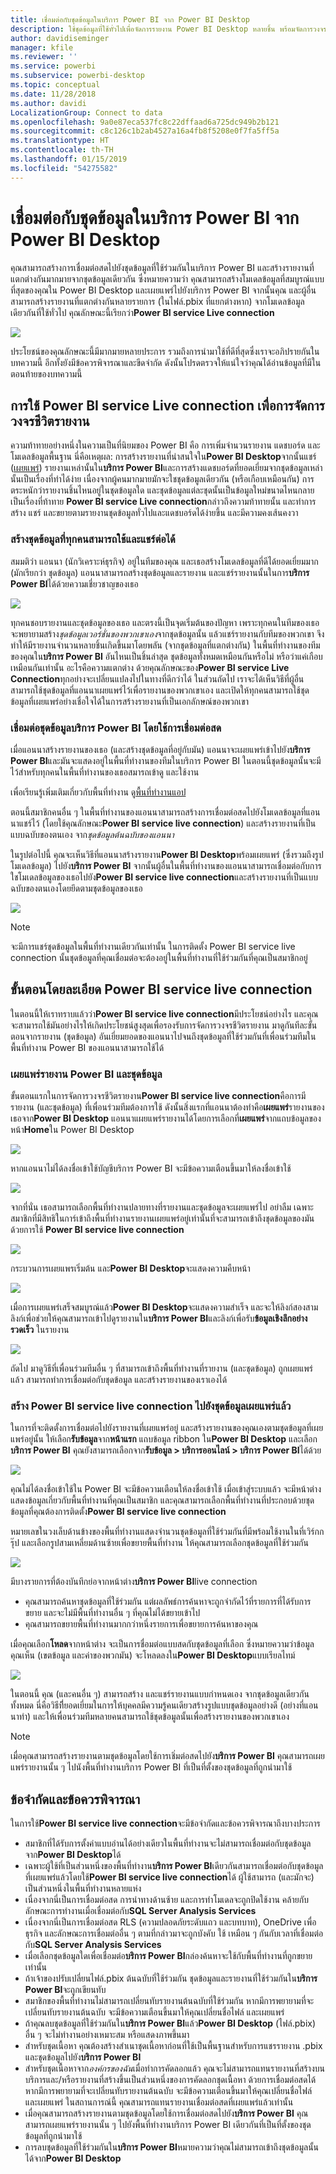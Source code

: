 ```yaml
---
title: เชื่อมต่อกับชุดข้อมูลในบริการ Power BI จาก Power BI Desktop
description: ใช้ชุดข้อมูลที่ใช้ทั่วไปเพื่อจัดการรายงาน Power BI Desktop หลายชิ้น พร้อมจัดการวงจรชีวิตรายงานของคุณ
author: davidiseminger
manager: kfile
ms.reviewer: ''
ms.service: powerbi
ms.subservice: powerbi-desktop
ms.topic: conceptual
ms.date: 11/28/2018
ms.author: davidi
LocalizationGroup: Connect to data
ms.openlocfilehash: 9a0e87eca537fc8c22dffaad6a725dc949b2b121
ms.sourcegitcommit: c8c126c1b2ab4527a16a4fb8f5208e0f7fa5ff5a
ms.translationtype: HT
ms.contentlocale: th-TH
ms.lasthandoff: 01/15/2019
ms.locfileid: "54275582"
---
```

# <a name="connect-to-datasets-in-the-power-bi-service-from-power-bi-desktop"></a>เชื่อมต่อกับชุดข้อมูลในบริการ Power BI จาก Power BI Desktop
คุณสามารถสร้างการเชื่อมต่อสดไปยังชุดข้อมูลที่ใช้ร่วมกันในบริการ Power BI และสร้างรายงานที่แตกต่างกันมากมายจากชุดข้อมูลเดียวกัน ซึ่งหมายความว่า คุณสามารถสร้างโมเดลข้อมูลที่สมบูรณ์แบบที่สุดของคุณใน Power BI Desktop และเผยแพร่ไปยังบริการ Power BI จากนั้นคุณ และผู้อื่นสามารถสร้างรายงานที่แตกต่างกันหลายรายการ (ในไฟล์.pbix ที่แยกต่างหาก) จากโมเดลข้อมูลเดียวกันที่ใช้ทั่วไป คุณลักษณะนี้เรียกว่า**Power BI service Live connection**

![](media/desktop-report-lifecycle-datasets/report-lifecycle_01.png)

ประโยชน์ของคุณลักษณะนี้มีมากมายหลายประการ รวมถึงการนำมาใช้ที่ดีที่สุดซึ่งเราจะอภิปรายกันในบทความนี้ อีกทั้งยังมีข้อควรพิจารณาและขีดจำกัด ดังนั้นโปรดตรวจให้แน่ใจว่าคุณได้อ่านข้อมูลที่มีในตอนท้ายของบทความนี้

## <a name="using-a-power-bi-service-live-connection-for-report-lifecycle-management"></a>การใช้ Power BI service Live connection เพื่อการจัดการวงจรชีวิตรายงาน
ความท้าทายอย่างหนึ่งในความเป็นที่นิยมของ Power BI คือ การเพิ่มจำนวนรายงาน แดชบอร์ด และโมเดลข้อมูลพื้นฐาน นี่คือเหตุผล: การสร้างรายงานที่น่าสนใจใน**Power BI Desktop**จากนั้นแชร์ ([เผยแพร่](desktop-upload-desktop-files.md)) รายงานเหล่านั้นใน**บริการ Power BI**และการสร้างแดชบอร์ดที่ยอดเยี่ยมจากชุดข้อมูลเหล่านั้นเป็นเรื่องที่ทำได้ง่าย เนื่องจากผู้คนมากมายมักจะใชชุดข้อมูลเดียวกัน (หรือเกือบเหมือนกัน) การตระหนักว่ารายงานชิ้นไหนอยู่ในชุดข้อมูลใด และชุดข้อมูลแต่ละชุดนั้นเป็นข้อมูลใหม่ขนาดไหนกลายเป็นเรื่องที่ท้าทาย **Power BI service Live connection**กล่าวถึงความท้าทายนั้น และทำการสร้าง แชร์ และขยายตามรายงานชุดข้อมูลทั่วไปและแดชบอร์ดได้ง่ายขึ้น และมีความคงเส้นคงวา

### <a name="create-a-dataset-everyone-can-use-then-share-it"></a>สร้างชุดข้อมูลที่ทุกคนสามารถใช้และแชร์ต่อได้
สมมติว่า แอนนา (นักวิเคราะห์ธุรกิจ) อยู่ในทีมของคุณ และเธอสร้างโมเดลข้อมูลที่ดีได้ยอดเยี่ยมมาก (มักเรียกว่า ชุดข้อมูล) แอนนาสามารถสร้างชุดข้อมูลและรายงาน และแชร์รายงานนั้นในการ**บริการ Power BI**ได้ด้วยความเชี่ยวชาญของเธอ

![](media/desktop-report-lifecycle-datasets/report-lifecycle_02a.png)

ทุกคนชอบรายงานและชุดข้อมูลของเธอ และตรงนี้เป็นจุดเริ่มต้นของปัญหา เพราะทุกคนในทีมของเธอจะพยายามสร้าง*ชุดข้อมูลเวอร์ชั่นของพวกเขาเอง*จากชุดข้อมูลนั้น แล้วแชร์รายงานกับทีมของพวกเขา จึงทำให้มีรายงานจำนวนหลายชิ้นเกิดขึ้นมาโดยพลัน (จากชุดข้อมูลที่แตกต่างกัน) ในพื้นที่ทำงานของทีมของคุณใน**บริการ Power BI** อันไหนเป็นชิ้นล่าสุด ชุดข้อมูลทั้งหมดเหมือนกันหรือไม่ หรือว่าแค่เกือบเหมือนกันเท่านั้น อะไรคือความแตกต่าง ด้วยคุณลักษณะของ**Power BI service Live Connection**ทุกอย่างจะเปลี่ยนแปลงไปในทางที่ดีกว่าได้ ในส่วนถัดไป เราจะได้เห็นวิธีที่ผู้อื่นสามารถใช้ชุดข้อมูลที่แอนนาเผยแพร่ไว้เพื่อรายงานของพวกเขาเอง และเปิดให้ทุกคนสามารถใช้ชุดข้อมูลที่เผยแพร่อย่างเชื่อใจได้ในการสร้างรายงานที่เป็นเอกลักษณ์ของพวกเขา

### <a name="connect-to-a-power-bi-service-dataset-using-a-live-connection"></a>เชื่อมต่อชุดข้อมูลบริการ Power BI โดยใช้การเชื่อมต่อสด
เมื่อแอนนาสร้างรายงานของเธอ (และสร้างชุดข้อมูลที่อยู่กับมัน) แอนนาจะเผยแพร่เข้าไปยัง**บริการ Power BI**และมันจะแสดงอยู่ในพื้นที่ทำงานของทีมในบริการ Power BI ในตอนนี้ชุดข้อมูลนั้นจะมีไว้สำหรับทุกคนในพื้นที่ทำงานของเธอสมารถเข้าดู และใช้งาน

เพื่อเรียนรู้เพิ่มเติมเกี่ยวกับพื้นที่ทำงาน ดู[พื้นที่ทำงานแอป](service-create-workspaces.md)

ตอนนี้สมาชิกคนอื่น ๆ ในพื้นที่ทำงานของแอนนาสามารถสร้างการเชื่อมต่อสดไปยังโมเดลข้อมูลที่แอนนาแชร์ไว้ (โดยใช้คุณลักษณะ**Power BI service live connection**) และสร้างรายงานที่เป็นแบบฉบับของตนเอง จาก*ชุดข้อมูลต้นฉบับของแอนนา*

ในรูปต่อไปนี้ คุณจะเห็นวิธีที่แอนนาสร้างรายงาน**Power BI Desktop**พร้อมเผยแพร่ (ซึ่งรวมถึงรูปโมเดลข้อมูล) ไปยัง**บริการ Power BI** จากนั้นผู้อื่นในพื้นที่ทำงานของแอนนาสามารถเชื่อมต่อกับการใชโมเดลข้อมูลของเธอไปยัง**Power BI service live connection**และสร้างรายงานที่เป็นแบบฉบับของตนเองโดยยึดตามชุดข้อมูลของเธอ

![](media/desktop-report-lifecycle-datasets/report-lifecycle_03.png)

> [!NOTE]
> จะมีการแชร์ชุดข้อมูลในพื้นที่ทำงานเดียวกันเท่านั้น ในการติดตั้ง Power BI service live connection นั้นชุดข้อมูลที่คุณเชื่อมต่อจะต้องอยู่ในพื้นที่ทำงานที่ใช้ร่วมกันที่คุณเป็นสมาชิกอยู่
> 
> 

## <a name="step-by-step-for-using-the-power-bi-service-live-connection"></a>ขั้นตอนโดยละเอียด Power BI service live connection
ในตอนนี้ให้เราทราบแล้วว่า**Power BI service live connection**มีประโยชน์อย่างไร และคุณจะสามารถใช้มันอย่างไรให้เกิดประโยชน์สูงสุดเพื่อรองรับการจัดการวงจรชีวิตรายงาน มาดูกันทีละขั้นตอนจากรายงาน (ชุดข้อมูล) อันเยี่ยมยอดของแอนนาไปจนถึงชุดข้อมูลที่ใช้ร่วมกันที่เพื่อนร่วมทีมในพื้นที่ทำงาน Power BI ของแอนนาสามารถใช้ได้

### <a name="publish-a-power-bi-report-and-dataset"></a>เผยแพร่รายงาน Power BI และชุดข้อมูล
ขั้นตอนแรกในการจัดการวงจรชีวิตรายงาน**Power BI service live connection**คือการมีรายงาน (และชุดข้อมูล) ที่เพื่อนร่วมทีมต้องการใช้ ดังนั้นสิ่งแรกที่แอนนาต้องทำคือ**เผยแพร่**รายงานของเธอจาก**Power BI Desktop** แอนนาแผยแพร่รายงานได้โดยการเลือกที่**เผยแพร่**จากแถบข้อมูลของหน้า**Home**ใน Power BI Desktop

![](media/desktop-report-lifecycle-datasets/report-lifecycle_02a.png)

หากแอนนาไม่ได้ลงชื่อเข้าใช้บัญชีบริการ Power BI จะมีข้อความเตือนขึ้นมาให้ลงชื่อเข้าใช้

![](media/desktop-report-lifecycle-datasets/report-lifecycle_04.png)

จากที่นั่น เธอสามารถเลือกพื้นที่ทำงานปลายทางที่รายงานและชุดข้อมูลจะเผยแพร่ไป อย่าลืม เฉพาะสมาชิกที่มีสิทธิในการ์เข้าถึงพื้นที่ทำงานรายงานเผยแพร่อยู่เท่านั้นที่จะสามารถเข้าถึงชุดข้อมูลของมันด้วยการใช้ **Power BI service live connection**

![](media/desktop-report-lifecycle-datasets/report-lifecycle_05.png)

กระบวนการเผยแพรเริ่มต้น และ**Power BI Desktop**จะแสดงความคืบหน้า

![](media/desktop-report-lifecycle-datasets/report-lifecycle_06.png)

เมื่อการเผยแพร่เสร็จสมบูรณ์แล้ว**Power BI Desktop**จะแสดงความสำเร็จ และจะให้ลิงก์สองสามลิงก์เพื่อช่วยให้คุณสามารถเข้าไปดูรายงานใน**บริการ Power BI**และลิงก์เพื่อรับ**ข้อมูลเชิงลึกอย่างรวดเร็ว** ในรายงาน

![](media/desktop-report-lifecycle-datasets/report-lifecycle_07.png)

ถัดไป มาดูวิธีที่เพื่อนร่วมทีมอื่น ๆ ที่สามารถเข้าถึงพื้นที่ทำงานที่รายงาน (และชุดข้อมูล) ถูกเผยแพร่แล้ว สามารถทำการเชื่อมต่อกับชุดข้อมูล และสร้างรายงานของเราเองได้

### <a name="establish-a-power-bi-service-live-connection-to-the-published-dataset"></a>สร้าง Power BI service live connection ไปยังชุดข้อมูลเผยแพร่แล้ว
ในการที่จะติดตั้งการเชื่อมต่อไปยังรายงานที่เผยแพร่อยู่ และสร้างรายงานของคุณเองตามชุดข้อมูลที่เผยแพร่อยู่นั้น ให้เลือก**รับข้อมูล**จาก**หน้าแรก** แถบข้อมูล ribbon ใน**Power BI Desktop** และเลือก**บริการ Power BI** คุณยังสามารถเลือกจาก**รับข้อมูล > บริการออนไลน์ > บริการ Power BI**ได้ด้วย

![](media/desktop-report-lifecycle-datasets/report-lifecycle_08.png)

คุณไม่ได้ลงชื่อเข้าใช้ใน Power BI จะมีข้อความเตือนให้ลงชื่อเข้าใช้ เมื่อเข้าสู่ระบบแล้ว จะมีหน้าต่างแสดงข้อมูลเกี่ยวกับพื้นที่ทำงานที่คุณเป็นสมาชิก และคุณสามารถเลือกพื้นที่ทำงานที่ประกอบด้วยชุดข้อมูลที่คุณต้องการติดตั้ง**Power BI service live connection**

หมายเลขในวงเล็บด้านข้างของพื้นที่ทำงานแสดงจำนวนชุดข้อมูลที่ใช้ร่วมกันที่มีพร้อมใช้งานในที่เวิร์กกรุ๊ป และเลือกรูปสามเหลี่ยมด้านซ้ายเพื่อขยายพื้นที่ทำงาน ให้คุณสามารถเลือกชุดข้อมูลที่ใช้ร่วมกัน

![](media/desktop-report-lifecycle-datasets/report-lifecycle_09a.png)

มีบางรายการที่ต้องบันทึกย่อจากหน้าต่าง**บริการ Power BI**live connection

* คุณสามารถค้นหาชุดข้อมูลที่ใช้ร่วมกัน แต่ผลลัพธ์การค้นหาจะถูกจำกัดไว้ที่รายการที่ได้รับการขยาย และจะไม่มีพื้นที่ทำงานอื่น ๆ ที่คุณไม่ได้ขยายเข้าไป
* คุณสามารถขยายพื้นที่ทำงานมากกว่าหนึ่งรายการเพื่อขยายการค้นหาของคุณ

เมื่อคุณเลือก**โหลด**จากหน้าต่าง จะเป็นการชื่อมต่อแบบสดกับชุดข้อมูลที่เลือก ซึ่งหมายความว่าข้อมูลคุณเห็น (เขตข้อมูล และค่าของพวกมัน) จะโหลดลงใน**Power BI Desktop**แบบเรียลไทม์

![](media/desktop-report-lifecycle-datasets/report-lifecycle_10.png)

ในตอนนี้ คุณ (และคนอื่น ๆ) สามารถสร้าง และแชร์รายงานแบบกำหนดเอง จากชุดข้อมูลเดียวกันทั้งหมด นี่คือวิธีที่ียอดเยี่ยมในการให้บุคคลมีความรู้คนเดียวสร้างรูปแบบชุดข้อมูลอย่างดี (อย่างที่แอนนาทำ) และให้เพื่อนร่วมทีมหลายคนสามารถใช้ชุดข้อมูลนั้นเพื่อสร้างรายงานของพวกเขาเอง

> [!NOTE]
> เมื่อคุณสามารถสร้างรายงานตามชุดข้อมูลโดยใช้การเชิ่มต่อสดไปยัง**บริการ Power BI** คุณสามารถเผยแพร่รายงานนั้น ๆ ไปนังพื้นที่ทำงานบริการ Power BI ที่เป็นที่ตั้งของชุดข้อมูลที่ถูกนำมาใช้
> 
> 

## <a name="limitations-and-considerations"></a>ข้อจำกัดและข้อควรพิจารณา
ในการใช้**Power BI service live connection**จะมีข้อจำกัดและข้อควรพิจารณาถึงบางประการ

* สมาชิกที่ได้รับการตั้งค่าแบบอ่านได้อย่างเดียวในพื้นที่ทำงานจะไม่สามารถเชื่อมต่อกับชุดข้อมูลจาก**Power BI Desktop**ได้
* เฉพาะผู้ใช้ที่เป็นส่วนหนึ่งของพื้นที่ทำงาน**บริการ Power BI**เดียวกันสามารถเชื่อมต่อกับชุดข้อมูลที่เผยแพร่แล้วโดยใช้**Power BI service live connection**ได้ ผู้ใช้สามารถ (และมักจะ) เป็นส่วนหนึ่งในพื้นที่ทำงานหลายแห่ง
* เนื่องจากนี่เป็นการเชื่อมต่อสด การนำทางด้านซ้าย และการทำโมเดลจะถูกปิดใช้งาน คล้ายกับลักษณะการทำงานเมื่อเชื่อมต่อกับ**SQL Server Analysis Services**
* เนื่องจากนี่เป็นการเชื่อมต่อสด RLS (ความปลอดภัยระดับแถว และบทบาท), OneDrive เพื่อธุรกิจ และลักษณะการเชื่อมต่ออื่น ๆ ตามที่กล่าวมาจะถูกบังคับ ใช้ เหมือน ๆ กันกับเวลาที่เชื่อมต่อกับ**SQL Server Analysis Services**
* เมื่อเลือกชุดข้อมูลใดเพื่อเชื่อมต่อ**บริการ Power BI**กล่องค้นหาจะใช้กับพื้นที่ทำงานที่ถูกขยายเท่านั้น
* ถ้าเจ้าของปรับเปลี่ยนไฟล์.pbix ต้นฉบับที่ใช้ร่วมกัน ชุดข้อมูลและรายงานที่ใช้ร่วมกันใน**บริการ Power BI**จะถูกเขียนทับ
* สมาชิกของพื้นที่ทำงานไม่สามารถเปลี่ยนทับรายงานต้นฉบับที่ใช้ร่วมกัน หากมีการพยายามที่จะเปลี่ยนทับรายงานต้นฉบับ จะมีข้อความเตือนขึ้นมาให้คุณเปลี่ยนชื่อไฟล์ และเผยแพร่
* ถ้าคุณลบชุดข้อมูลที่ใช้ร่วมกันใน**บริการ Power BI**แล้ว**Power BI Desktop** (ไฟล์.pbix) อื่น ๆ จะไม่ทำงานอย่างเหมาะสม หรือแสดงภาพขึ้นมา
* สำหรับชุดเนื้อหา คุณต้องสร้างสำเนาชุดเนื้อหาก่อนที่ใช้เป็นพื้นฐานสำหรับการแชรรายงาน .pbix และชุดข้อมูลไปยัง**บริการ Power BI**
* สำหรับชุดเนื้อหาจาก*องค์กรของฉัน*เมื่อทำการคัดลอกแล้ว คุณจะไม่สามารถแทนรายงานที่สร้างบนบริการและ/หรือรายงานที่สร้างขึ้นเป็นส่วนหนึ่งของการคัดลอกชุดเนื้อหา ด้วยการเชื่อมต่อสดได้ หากมีการพยายามที่จะเปลี่ยนทับรายงานต้นฉบับ จะมีข้อความเตือนขึ้นมาให้คุณเปลี่ยนชื่อไฟล์ และเผยแพร่ ในสถานการณ์นี้ คุณสามารถแทนรายงานเชื่อมต่อสดที่เผยแพร่แล้วเท่านั้น
* เมื่อคุณสามารถสร้างรายงานตามชุดข้อมูลโดยใช้การเชื่อมต่อสดไปยัง**บริการ Power BI** คุณสามารถเผยแพร่รายงานนั้น ๆ ไปยังพื้นที่ทำงานบริการ Power BI เดียวกันที่เป็นที่ตั้งของชุดข้อมูลที่ถูกนำมาใช้
* การลบชุดข้อมูลที่ใช้ร่วมกันใน**บริการ Power BI**หมายความว่าคุณไม่สามารถเข้าถึงชุดข้อมูลนั้นได้จาก**Power BI Desktop**

